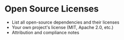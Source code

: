 # Open Source Licenses

- List all open-source dependencies and their licenses
- Your own project's license (MIT, Apache 2.0, etc.)
- Attribution and compliance notes

